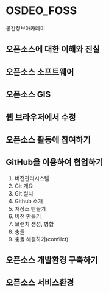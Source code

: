 # OSDEO_FOSS
공간정보아카데미

## 오픈소스에 대한 이해와 진실

## 오픈소스 소프트웨어

## 오픈소스 GIS

## 웹 브라우저에서 수정

## 오픈소스 활동에 참여하기

## GitHub을 이용하여 협업하기
1. 버전관리시스템
2. Git 개요
3. Git 설치
4. Github 소개
5. 저장소 만들기
6. 버전 만들기
7. 브랜치 생성, 병합
8. 충돌
9. 충돌 해결하기(confilct)
## 오픈소스 개발환경 구축하기

## 오픈소스 서비스환경